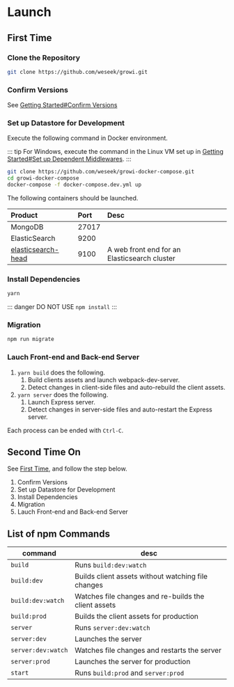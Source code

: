 # Launch

## First Time

### Clone the Repository

``` bash
git clone https://github.com/weseek/growi.git
```

### Confirm Versions

See [Getting Started#Confirm Versions](dev-env.md#confirm-versions) 

### Set up Datastore for Development

Execute the following command in Docker environment.

::: tip
For Windows, execute the command in the Linux VM set up in [Getting Started#Set up Dependent Middlewares](dev-env.md#set-up-dependent-middlewares).
:::

``` bash
git clone https://github.com/weseek/growi-docker-compose.git
cd growi-docker-compose
docker-compose -f docker-compose.dev.yml up
```

The following containers should be launched.

| Product | Port | Desc |
| :--- | :--- | :--- |
| MongoDB | 27017 |  |
| ElasticSearch | 9200 |  |
| [elasticsearch-head](https://github.com/mobz/elasticsearch-head) | 9100 | A web front end for an Elasticsearch cluster |

### Install Dependencies

``` bash
yarn
```

::: danger
DO NOT USE `npm install`
:::

### Migration

``` bash
npm run migrate
```

### Lauch Front-end and Back-end Server

1. `yarn build` does the following.
   1. Build clients assets and launch webpack-dev-server.
   2. Detect changes in client-side files and auto-rebuild the client assets.
2. `yarn server` does the following.
   1. Launch Express server.
   2. Detect changes in server-side files and auto-restart the Express server.

Each process can be ended with `Ctrl-C`.

## Second Time On

See [First Time](#first-time), and follow the step below.

1. Confirm Versions
2. Set up Datastore for Development
3. Install Dependencies
4. Migration
5. Lauch Front-end and Back-end Server

## List of npm Commands

|command|desc|
|--|--|
|`build`|Runs `build:dev:watch`|
|`build:dev`|Builds client assets without watching file changes|
|`build:dev:watch`|Watches file changes and re-builds the client assets|
|`build:prod`|Builds the client assets for production|
|`server`|Runs `server:dev:watch`|
|`server:dev`|Launches the server|
|`server:dev:watch`|Watches file changes and restarts the server|
|`server:prod`|Launches the server for production|
|`start`|Runs `build:prod` and `server:prod`|

